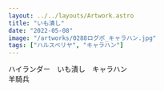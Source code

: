 ```yaml
---
layout: ../../layouts/Artwork.astro
title: "いも潰し"
date: "2022-05-08"
image: "/artworks/0288ログボ_キャラハン.jpg"
tags: ["ハルスベリヤ", "キャラハン"]
---
```


ハイランダー　いも潰し　キャラハン  
羊騎兵